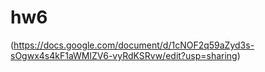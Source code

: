 # hw6
(https://docs.google.com/document/d/1cNOF2q59aZyd3s-sOgwx4s4kF1aWMlZV6-vyRdKSRvw/edit?usp=sharing)
